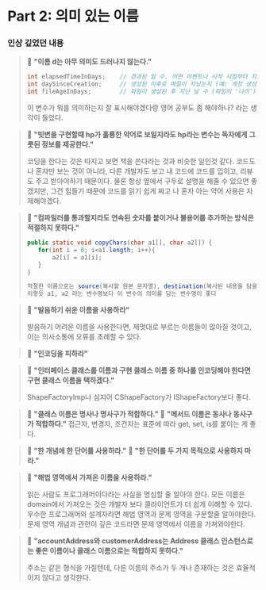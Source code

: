 # Part 2: 의미 있는 이름

### 인상 깊었던 내용

> 💬 **"이름 d는 아무 의미도 드러나지 않는다."**
>
> ```java
> int elapsedTimeInDays;    // 경과된 일 수. 어떤 이벤트나 시작 시점부터 지금까지 흐른 날 수
> int daySinceCreation;     // 생성된 이후로 며칠이 지났는지 (예: 계정 생성일 기준)
> int fileAgeInDays;        // 파일이 생성된 후 지난 날 수 (파일의 '나이')
> ```
>
> 이 변수가 뭐를 의미하는지 잘 표시해야겠다랑 영어 공부도 좀 해야하나? 라는 생각이 들었다.

> 💬 **"빗변을 구현할때 hp가 훌륭한 약어로 보일지라도 hp라는 변수는 독자에게 그릇된 정보를 제공한다."**
>
>
> 코딩을 한다는 것은 따지고 보면 책을 쓴다라는 것과 비슷한 일인것 같다.
> 코드도 나 혼자만 보는 것이 아니라, 다른 개발자도 보고 내 코드에 코드를 입히고, 리뷰도 주고 받아야하기 때문이다.
> 물론 항상 옆에서 구두로 설명을 해줄 수 있으면 좋겠지만, 그건 힘들기 때문에 코드를 읽기 쉽게 짜고 나 혼자 아는 약어 사용은 자제해야겠다.

> 💬 **"컴파일러를 통과할지라도 연속된 숫자를 붙이거나 불용어를 추가하는 방식은 적절하지 못하다."**
>
>
> ```java
> public static void copyChars(char a1[], char a2[]) {
>    for(int i = 0; i<a1.length; i++){
>        a2[i] = a1[i];
>    }
> }
>
> 적절한 이름으로는 source(복사할 원본 문자열), destination(복사된 내용을 담을 문자배열)이 있을 수 있다.
> 이렇듯 a1, a2 라는 변수명보다 이 변수의 의미를 담는 변수명이 좋다

> 💬 **"발음하기 쉬운 이름을 사용하라"**
>
> 발음하기 어려운 이름을 사용한다면, 제멋대로 부르는 이름들이 많아질 것이고, 이는 의사소통에 오류를 초례할 수 있다.

> 💬 **"인코딩을 피하라"**



> 💬 **"인터페이스 클래스를 이름과 구현 클래스 이름 중 하나를 인코딩해야 한다면 구현 클래스 이름을 택하겠다."**
>
> ShapeFactoryImp나 심지어 CShapeFactory가 IShapeFactory보다 좋다.
>

> 💬 **"클래스 이름은 명사나 명사구가 적합하다."**
> 💬 **"메서드 이름은 동사나 동사구가 적합하다."**
> 접근자, 변경자, 조건자는 표준에 따라 get, set, is를 붙이는 게 좋다.

> 💬 **"한 개념에 한 단어를 사용하라."**
> 💬 **"한 단어를 두 가지 목적으로 사용하지 마라."**

> 💬 **"해법 영역에서 가져온 이름을 사용하라."**
>
> 읽는 사람도 프로그래머이다라는 사실을 명심할 줄 알아야 한다.
> 모든 이름은 domain에서 가져오는 것은 개발자 보다 클라이언트가 더 쉽게 이해할 수 있다.
> 우수한 프로그래머와 설계자라면 해법 영역과 문제 영역을 구분할줄 알아야한다. 문제 영역 개념과 관련이 깊은 코드라면 문제 영역에서 이름을 가져와야한다.

> 💬 **"accountAddress와 customerAddress는 Address 클래스 인스턴스로는 좋은 이름이나 클래스 이름으로는 적합하지 못하다."**
>
> 주소는 같은 형식을 가질텐데, 다른 이름의 주소가 두 개나 존재하는 것은 효율적이지 않다고 생각한다.



